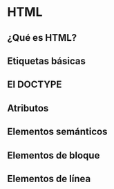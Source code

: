 # HTML

## ¿Qué es HTML?

## Etiquetas básicas

## El DOCTYPE

## Atributos

## Elementos semánticos

## Elementos de bloque 

## Elementos de línea 
